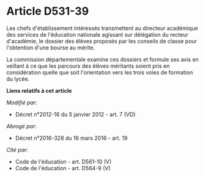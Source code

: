 # Article D531-39

Les chefs d'établissement intéressés transmettent au directeur académique des services de l'éducation nationale agissant sur
délégation du recteur d'académie, le dossier des élèves proposés par les conseils de classe pour l'obtention d'une bourse au
mérite. 

La commission départementale examine ces dossiers et formule ses avis en veillant à ce que les parcours des élèves méritants
soient pris en considération quelle que soit l'orientation vers les trois voies de formation du lycée.

**Liens relatifs à cet article**

_Modifié par_:

  - Décret n°2012-16 du 5 janvier 2012 - art. 7 (VD)

_Abrogé par_:

  - Décret n°2016-328 du 16 mars 2016 - art. 19

_Cité par_:

  - Code de l'éducation - art. D561-10 (V)
  - Code de l'éducation - art. D564-9 (V)
